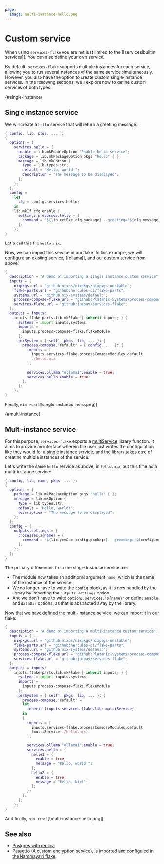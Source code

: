 ```yaml
---
page:
  image: multi-instance-hello.png
---
```


# Custom service

When using `services-flake` you are not just limited to the [[services|builtin services]]. You can also define your own service.

By default, `services-flake` supports multiple instances for each service, allowing you to run several instances of the same service simultaneously. However, you also have the option to create custom single-instance services. In the following sections, we’ll explore how to define custom services of both types.

{#single-instance}
## Single instance service

We will create a `hello` service that will return a greeting message:

```nix
{ config, lib, pkgs, ... }:
{
  options = {
    services.hello = {
      enable = lib.mkEnableOption "Enable hello service";
      package = lib.mkPackageOption pkgs "hello" { };
      message = lib.mkOption {
        type = lib.types.str;
        default = "Hello, world!";
        description = "The message to be displayed";
      };
    };
  };
  config =
    let
      cfg = config.services.hello;
    in
    lib.mkIf cfg.enable {
      settings.processes.hello = {
        command = "${lib.getExe cfg.package} --greeting='${cfg.message}'";
      };
    };
}
```

Let's call this file `hello.nix`.

Now, we can import this service in our flake. In this example, we will configure an existing service, [[ollama]], and our custom service from above:

```nix
{
  description = "A demo of importing a single instance custom service";
  inputs = {
    nixpkgs.url = "github:nixos/nixpkgs/nixpkgs-unstable";
    flake-parts.url = "github:hercules-ci/flake-parts";
    systems.url = "github:nix-systems/default";
    process-compose-flake.url = "github:Platonic-Systems/process-compose-flake";
    services-flake.url = "github:juspay/services-flake";
  };
  outputs = inputs:
    inputs.flake-parts.lib.mkFlake { inherit inputs; } {
      systems = import inputs.systems;
      imports = [
        inputs.process-compose-flake.flakeModule
      ];
      perSystem = { self', pkgs, lib, ... }: {
        process-compose."default" = { config, ... }: {
          imports = [
            inputs.services-flake.processComposeModules.default
            ./hello.nix
          ];

          services.ollama."ollama1".enable = true;
          services.hello.enable = true;
        };
      };
    };
}
```

Finally, `nix run`:
![[single-instance-hello.png]]

{#multi-instance}
## Multi-instance service

For this purpose, `services-flake` exports a [multiService](https://github.com/juspay/services-flake/blob/647bff2c44b42529461f60a7fe07851ff93fb600/nix/lib.nix#L1-L34) library function. It aims to provide an interface wherein the user just writes the configuration like they would for a single instance service, and the library takes care of creating multiple instances of the service.

Let's write the same `hello` service as above, in `hello.nix`, but this time as a multi-instance service:

```nix
{ config, lib, name, pkgs, ... }:
{
  options = {
    package = lib.mkPackageOption pkgs "hello" { };
    message = lib.mkOption {
      type = lib.types.str;
      default = "Hello, world!";
      description = "The message to be displayed";
    };
  };
  config = {
    outputs.settings = {
      processes.${name} = {
        command = "${lib.getExe config.package} --greeting='${config.message}'";
      };
    };
  };
}
```

The primary differences from the single instance service are:

- The module now takes an additional argument `name`, which is the name of the instance of the service.
- We no longer have to write the `config` block, as it is now handled by the library by importing the `outputs.settings` option.
- And we don't have to write `options.services."${name}"` or define `enable` and `dataDir` options, as that is abstracted away by the library.

Now that we have defined the multi-instance service, we can import it in our flake:

```nix
{
  description = "A demo of importing a multi-instance custom service";
  inputs = {
    nixpkgs.url = "github:nixos/nixpkgs/nixpkgs-unstable";
    flake-parts.url = "github:hercules-ci/flake-parts";
    systems.url = "github:nix-systems/default";
    process-compose-flake.url = "github:Platonic-Systems/process-compose-flake";
    services-flake.url = "github:juspay/services-flake";
  };
  outputs = inputs:
    inputs.flake-parts.lib.mkFlake { inherit inputs; } {
      systems = import inputs.systems;
      imports = [
        inputs.process-compose-flake.flakeModule
      ];
      perSystem = { self', pkgs, lib, ... }: {
        process-compose."default" = 
        let
          inherit (inputs.services-flake.lib) multiService;
        in
        {
          imports = [
            inputs.services-flake.processComposeModules.default
            (multiService ./hello.nix)
          ];

          services.ollama."ollama1".enable = true;
          services.hello = {
            hello1 = {
              enable = true;
              message = "Hello, world!";
            };
            hello2 = {
              enable = true;
              message = "Hello, Nix!";
            };
          };
        };
      };
    };
}
```

And finally, `nix run`:
![[multi-instance-hello.png]]

## See also

- [Postgres with replica](https://github.com/nammayatri/nammayatri/blob/main/Backend/nix/services/postgres-with-replica.nix)
- [Passetto (A custom encryption service)](https://github.com/nammayatri/passetto/blob/nixify/process-compose.nix), is [imported](https://github.com/nammayatri/nammayatri/blob/e8032f1fac3581b9062e2469dfc778d2913d3665/Backend/nix/services/nammayatri.nix#L32) and [configured in the Nammayatri flake](https://github.com/nammayatri/nammayatri/blob/e8032f1fac3581b9062e2469dfc778d2913d3665/Backend/nix/services/nammayatri.nix#L285-L297).
